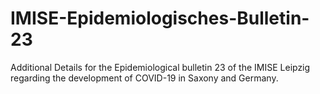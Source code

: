 # IMISE-Epidemiologisches-Bulletin-23
Additional Details for the Epidemiological bulletin 23 of the IMISE Leipzig regarding the development of COVID-19 in Saxony and Germany.

